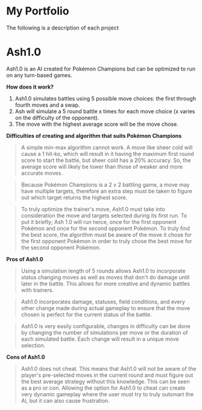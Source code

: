 # My Portfolio

The following is a description of each project

# Ash1.0

Ash1.0 is an AI created for Pokémon Champions but can be optimized to run on any turn-based games.

**How does it work?**

1. Ash1.0 simulates battles using 5 possible move choices: the first through fourth moves and a swap.
2. Ash will simulate a 5 round battle x times for each move choice (x varies on the difficulty of the opponent).
3. The move with the highest average score will be the move chose.

**Difficulties of creating and algorithm that suits Pokémon Champions**

> A simple min-max algorithm cannot work. A move like sheer cold will cause a 1 hit-ko, which will result in it having the maximum first round score to start the battle, but sheer cold has a 20% accuracy. So, the average score will likely be lower than those of weaker and more accurate moves.

> Because Pokémon Champions is a 2 v 2 battling game, a move may have multiple targets, therefore an extra step must be taken to figure out which target returns the highest score.

> To truly optimize the trainer's move, Ash1.0 must take into consideration the move and targets selected during its first run. To put it briefly; Ash 1.0 will run twice, once for the first opponent Pokémon and once for the second opponent Pokémon. To truly find the best score, the algorithm must be aware of the move it chose for the first opponent Pokémon in order to truly chose the best move for the second opponent Pokémon.


**Pros of Ash1.0**

> Using a simulation length of 5 rounds allows Ash1.0 to incorporate status changing moves as well as moves that don't do damage until later in the battle. This allows for more creative and dynamic battles with trainers.

> Ash1.0 incorporates damage, statuses, field conditions, and every other change made during actual gameplay to ensure that the move chosen is perfect for the current status of the battle.

> Ash1.0 is very easily configurable, changes in difficulty can be done by changing the number of simulations per move or the duration of each simulated battle. Each change will result in a unique move selection.

**Cons of Ash1.0**

> Ash1.0 does not cheat. This means that Ash1.0 will not be aware of the player's pre-selected moves in the current round and must figure out the best average strategy without this knowledge. This can be seen as a pro or con. Allowing the option for Ash1.0 to cheat can create very dynamic gameplay where the user must try to truly outsmart the AI, but it can also cause frustration.
